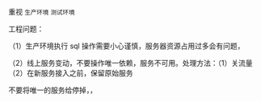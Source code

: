 

重视 `生产环境` `测试环境`


工程问题：


（1）生产环境执行 sql 操作需要小心谨慎，服务器资源占用过多会有问题，

（2）线上服务变动，不要操作唯一依赖，服务不可用。处理方法：（1）关流量（2）在新服务接入之前，保留原始服务

不要将唯一的服务给停掉，，